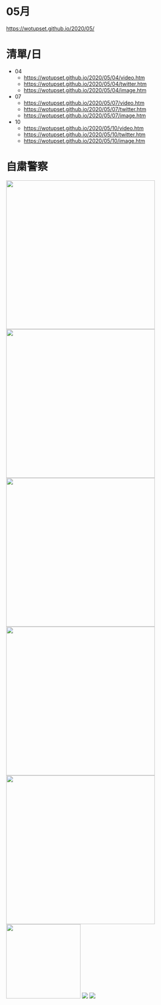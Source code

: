 # 05月
https://wotupset.github.io/2020/05/

# 清單/日
+ 04
  + https://wotupset.github.io/2020/05/04/video.htm 
  + https://wotupset.github.io/2020/05/04/twitter.htm  
  + https://wotupset.github.io/2020/05/04/image.htm 
+ 07
  + https://wotupset.github.io/2020/05/07/video.htm 
  + https://wotupset.github.io/2020/05/07/twitter.htm  
  + https://wotupset.github.io/2020/05/07/image.htm 
+ 10
  + https://wotupset.github.io/2020/05/10/video.htm 
  + https://wotupset.github.io/2020/05/10/twitter.htm  
  + https://wotupset.github.io/2020/05/10/image.htm 
  
  
  
  
  
# 自粛警察
<img src="https://i.imgur.com/bIg858g.jpg" width="400" height="auto">

<img src="https://i.imgur.com/pgT9tnq.png" width="400" height="auto">
<img src="https://i.imgur.com/8rrtkIm.png" width="400" height="auto">
<img src="https://i.imgur.com/WJmubOf.png" width="400" height="auto">
<img src="https://i.imgur.com/t2bO2Go.png" width="400" height="auto">


<img src="https://i.imgur.com/trk2SIq.jpg" width="200" height="auto">







<img src="https://i0.wp.com/i.imgur.com/pC2EAIk.jpg?fit=1200,1200&quality=20">
<img src="https://demo.cloudimg.io/v7/https://i.imgur.com/ShhczRU.jpg?q=20&width=1200&height=1200&func=bound">
